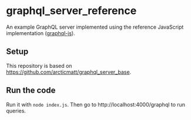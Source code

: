 # graphql_server_reference

An example GraphQL server implemented using the reference JavaScript implementation ([graphql-js](https://github.com/graphql/graphql-js)).

## Setup

This repository is based on https://github.com/arcticmatt/graphql_server_base.

## Run the code

Run it with `node index.js`. Then go to http://localhost:4000/graphql to run queries.
